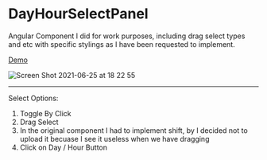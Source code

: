# DayHourSelectPanel

Angular Component I did for work purposes, including drag select types and etc with specific stylings as I have been requested to implement.

<a href="https://chapost1.github.io/day-hour-select-panel/" tab="_blank"> Demo</a>

![Screen Shot 2021-06-25 at 18 22 55](https://user-images.githubusercontent.com/39523779/123447356-6d6b3600-d5e2-11eb-8795-faf896431b18.png)

<hr>

Select Options:

1. Toggle By Click
2. Drag Select
3. In the original component I had to implement shift, by I decided not to upload it becuase I see it useless when we have dragging
4. Click on Day / Hour Button
